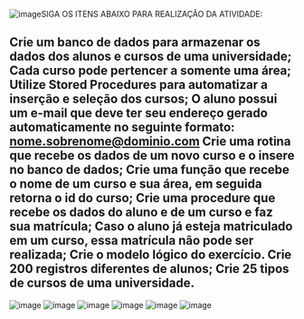 ![image](https://github.com/Aceskrr/Universidade/assets/134974864/19bbfe8e-ca43-485c-94c7-2520c75509a4)SIGA OS ITENS ABAIXO PARA REALIZAÇÃO DA ATIVIDADE:

Crie um banco de dados para armazenar os dados dos alunos e cursos de uma universidade;
Cada curso pode pertencer a somente uma área;
Utilize Stored Procedures para automatizar a inserção e seleção dos cursos;
O aluno possui um e-mail que deve ter seu endereço gerado automaticamente no seguinte formato: nome.sobrenome@dominio.com
Crie uma rotina que recebe os dados de um novo curso e o insere no banco de dados;
Crie uma função que recebe o nome de um curso e sua área, em seguida retorna o id do curso;
Crie uma procedure que recebe os dados do aluno e de um curso e faz sua matrícula;
Caso o aluno já esteja matriculado em um curso, essa matrícula não pode ser realizada;
Crie o modelo lógico do exercício.
Crie 200 registros diferentes de alunos;
Crie 25 tipos de cursos de uma universidade.
------------------------------------------------------------------------------------------------------------------------------------------------------------------------------------
![image](https://github.com/Aceskrr/Universidade/assets/134974864/ae229bc1-cf28-489f-81c8-ca5d2ca428e8)
![image](https://github.com/Aceskrr/Universidade/assets/134974864/1d2d9d06-8a82-49b3-a55d-9c7cecd68052)
![image](https://github.com/Aceskrr/Universidade/assets/134974864/26e17506-f5a7-470d-856b-375873698bb4)
![image](https://github.com/Aceskrr/Universidade/assets/134974864/e62f5dbe-1dbb-461f-8b61-fa700e96de0f)
![image](https://github.com/Aceskrr/Universidade/assets/134974864/d6781cbd-d4af-4077-a581-e1c4ecd1a779)
![image](https://github.com/Aceskrr/Universidade/assets/134974864/5ed57d47-3d84-44cf-b002-851c44043b6b)




